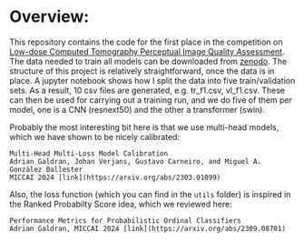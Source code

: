 # Overview:
This repository contains the code for the first place in the competition on [Low-dose Computed Tomography Perceptual Image Quality Assessment](https://ldctiqac2023.grand-challenge.org/).
The data needed to train all models can be downloaded from [zenodo](https://zenodo.org/record/7833096#.ZEFywOxBzn5). The structure of this project is relatively straightforward, once the data is in place.
A jupyter notebook shows how I split the data into five train/validation sets.
As a result, 10 csv files are generated, e.g. tr_f1.csv, vl_f1.csv.
These can then be used for carrying out a training run, and we do five of them per model, one is a CNN (resnext50) and the other a transformer (swin).

Probably the most interesting bit here is that we use multi-head models, which we have shown to be nicely calibrated:

```
Multi-Head Multi-Loss Model Calibration 
Adrian Galdran, Johan Verjans, Gustavo Carneiro, and Miguel A. González Ballester
MICCAI 2024 [link](https://arxiv.org/abs/2303.01099)
```

Also, the loss function (which you can find in the `utils` folder) is inspired in the Ranked Probabilty Score idea, which we reviewed here:
```
Performance Metrics for Probabilistic Ordinal Classifiers
Adrian Galdran, MICCAI 2024 [link](https://arxiv.org/abs/2309.08701)
```


